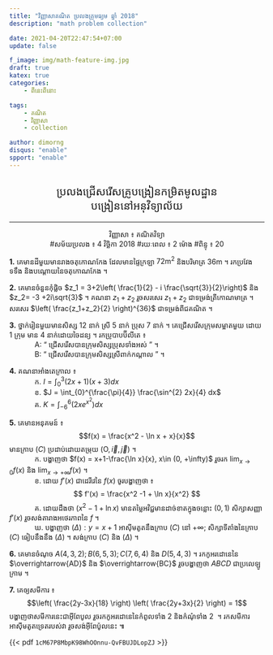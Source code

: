 ```yaml
---
title: "វិញ្ញាសា​គណិត​ ប្រលង​គ្រូ​មធ្យម ឆ្នាំ 2018"
description: "math problem collection"

date: 2021-04-20T22:47:54+07:00
update: false

f_image: img/math-feature-img.jpg
draft: true
katex: true
categories: 
    - ពីនេះពីនោះ

tags:
    - គណិត
    - វិញ្ញាសា
    - collection

author: dimorng
disqus: "enable"
spport: "enable"
---
```


<h2 style='font-family: "Lato", "Angkor Sovann Round_01"; font-weight:normal; text-align:center;'>ប្រលង​ជ្រើសរើស​គ្រូ​បង្រៀន​កម្រិត​មូលដ្ឋាន <br/>បង្រៀន​នៅ​អនុវិទ្យាល័យ</h2>
<hr/>

<p style="text-align:center;">
វិញ្ញាសា ៖ <span style='font-family: "Lato", "Angkor Sovann Round_01";'>គណិតវិទ្យា</span>
<br/>#សម័យ​ប្រលង ៖ 4  វិច្ឆិកា 2018 #រយៈពេល ៖ 2 ម៉ោង #ពិន្ទុ ៖ 20
</p>

**1.** គេ​មាន​ដី​មួយ​មាន​រាង​ចតុកោណ​កែង ដែល​មាន​ផ្ទៃ​ក្រឡា $72 \text{m}^2$ និង​បរិមាត្រ $36 \text{m}$ ។ រក​ប្រវែង​ទទឹង​ និង​បណ្ដោយ​នៃ​ចតុកោណ​កែង ។

**2.**  គេ​មាន​ចំនួន​កុំផ្លិច​ $z_1 = 3+2\left( \frac{1}{2} - i \frac{\sqrt{3}}{2}\right)$ និង $z_2= -3 +2i\sqrt{3}$ ។ គណនា​ $z_1 + z_2$ រួច​សរសេរ $z_1 + z_2$ ជា​ទម្រង់​ត្រីកោណមាត្រ ។ សរសេរ $\left( \frac{z_1+z_2}{2} \right)^{36}$ ជា​ទម្រង់​ពីជគណិត ។

**3.**  ថ្នាក់​រៀន​មួយ​មាន​សិស្ស 12  នាក់ ស្រី 5  នាក់ ប្រុស 7  នាក់ ។ គេ​ជ្រើសរើស​ក្រុម​សម្អាត​មួយ​ ដោយ​ 1 ក្រុម មាន 4  នាក់​ដោយ​ចៃដន្យ ។ រក​ប្រូបាប​ប៊ីលីតេ ៖
<br/><span style="margin-left:50px;"></span>A:  “ ជ្រើសរើស​បាន​ក្រុម​សិស្ស​ប្រុស​ទាំងអស់ ” ។
<br/><span style="margin-left:50px;"></span>B:  “ ជ្រើស​រើស​បាន​ក្រុម​សិស្ស​ស្រី​ពាក់​កណ្ដាល ” ។

**4.**  គណនា​អាំងតេក្រាល ៖
<br/><span style="margin-left:50px;"></span>ក. $I = \int_{0}^{3} (2x+1)(x+3) dx$
<br/><span style="margin-left:50px;"></span>ខ. $J = \int_{0}^{\frac{\pi}{4}} \frac{\sin^{2} 2x}{4} dx$
<br/><span style="margin-left:50px;"></span>គ. $K = \int_{-6}^{6} \left( 2xe^{x^2} \right)dx$

**5.** គេ​មាន​អនុគមន៍ ៖ $$f(x) = \frac{x^2 - \ln x + x}{x}$$ មាន​ក្រាប​ $(C)$ ប្រដាប់​ដោយ​តម្រុយ $(\text{O}, \vec{i}, \vec{j})$ ។
<br/><span style="margin-left:50px;"><span>ក. បង្ហាញ​ថា $f(x) = x+1-\frac{\ln x}{x}, x\in (0, +\infty)$ រួច​រក $\lim_{{ x }\rightarrow 0} f(x)$ និង $\lim_{{ x }\rightarrow +\infty} f(x)$ ។
<br/><span style="margin-left:50px;"></span>ខ. ដោយ $f'(x)$ ជា​ដេរីវេ​នៃ $f(x)$ ចូរ​បង្ហាញ​ថា ៖
$$
f'(x) = \frac{x^2 -1 + \ln x}{x^2}
$$
<span style="margin-left:50px;"></span>គ. ដោយ​ដឹង​ថា $(x^2 -1+\ln x)$ មាន​តម្លៃ​អវិជ្ជមាន​ដាច់​ខាត​ក្នុង​ចន្លោះ $(0, 1)$ សិក្សា​សញ្ញា​ $f'(x)$  រួច​សង់​តារាង​អថេរភាព​នៃ $f$ ។
<br/><span style="margin-left:50px;"></span>ឃ. បង្ហាញ​ថា $(\Delta): y=x+1$ អាស៊ីមតូត​នឹង​ក្រាប $(C)$ នៅ​ $+\infty$; សិក្សា​ទីតាំង​នៃ​ក្រាប​ $(C)$ ធៀប​នឹង​នឹង​ $(\Delta)$ ។ សង់​ក្រាប $(C)$ និង $(\Delta)$ ។

**6.** គេ​មាន​ចំណុច $A(4, 3, 2); B(6, 5, 3); C(7, 6, 4)$ និង $D(5, 4, 3)$ ។ រក​កូអរដោនេ​នៃ $\overrightarrow{AD}$ និង $\overrightarrow{BC}$ រួច​បង្ហាញ​ថា $ABCD$ ជា​ប្រលេឡូក្រាម ។

**7.** គេ​ឲ្យ​សមីការ​ ៖
$$\left( \frac{2y-3x}{18} \right) \left( \frac{2y+3x}{2} \right) = 1$$
បង្ហាញ​ថា​សមីការ​នេះ​ជា​អ៊ីពែបូល រួច​រក​កូអរដោនេ​នៃ​កំពូល​ទាំង 2  និង​កំណុំ​ទាំង​ 2  ។ រក​​សមីការ​អាស៊ីមតូត​ទ្រេត​របស់​វា រួច​សង់​អ៊ីពែប៉ូល​នេះ ៕

{{< pdf `1cM67P8MbpK98WhOOnnu-QvFBUJDLopZJ` >}}